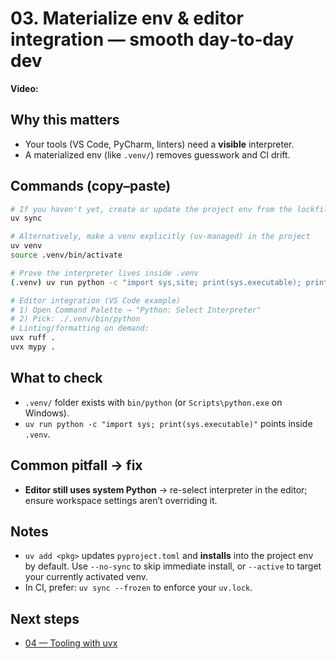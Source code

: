# 03. Materialize env & editor integration — smooth day‑to‑day dev

**Video:** 

## Why this matters
- Your tools (VS Code, PyCharm, linters) need a **visible** interpreter.
- A materialized env (like `.venv/`) removes guesswork and CI drift.

## Commands (copy–paste)
```bash
# If you haven't yet, create or update the project env from the lockfile
uv sync

# Alternatively, make a venv explicitly (uv-managed) in the project
uv venv
source .venv/bin/activate

# Prove the interpreter lives inside .venv
(.venv) uv run python -c "import sys,site; print(sys.executable); print(site.getsitepackages())"

# Editor integration (VS Code example)
# 1) Open Command Palette → "Python: Select Interpreter"
# 2) Pick: ./.venv/bin/python
# Linting/formatting on demand:
uvx ruff .
uvx mypy .
```

## What to check
- `.venv/` folder exists with `bin/python` (or `Scripts\python.exe` on Windows).
- `uv run python -c "import sys; print(sys.executable)"` points inside `.venv`.

## Common pitfall → fix
- **Editor still uses system Python** → re-select interpreter in the editor; ensure workspace settings aren’t overriding it.

## Notes
- `uv add <pkg>` updates `pyproject.toml` and **installs** into the project env by default. Use `--no-sync` to skip immediate install, or `--active` to target your currently activated venv.
- In CI, prefer: `uv sync --frozen` to enforce your `uv.lock`.

## Next steps
- [04 — Tooling with uvx](./04-tooling-uvx.md)
